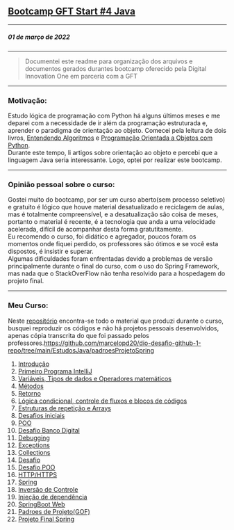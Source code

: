 ## [Bootcamp GFT Start #4 Java](https://web.dio.me/track/gft-start-4-java)

---
##### 01 de março de 2022 

---
>Documentei este readme para organização dos arquivos e documentos gerados
durantes bootcamp oferecido pela Digital Innovation One em parceria com a GFT
---
### Motivação:   


Estudo lógica de programação com Python há alguns últimos meses e me deparei com
a necessidade de ir além da programação estruturada e, aprender o paradigma de orientação
ao objeto. Comecei pela leitura de dois livros,
[Entendendo Algoritmos](https://isbndb.com/book/9788575225639) e 
[Programação Orientada a Objetos com Python](https://www.amazon.com.br/Programa%C3%A7%C3%A3o-Orientada-Objetos-com-Python-ebook/dp/B083ZYRY9C).  
Durante este tempo, li artigos sobre orientação ao objeto e percebi que a linguagem Java seria interessante. Logo, optei por realizar este bootcamp.  

---
### Opinião pessoal sobre o curso:  
Gostei muito do bootcamp, por ser um curso aberto(sem processo seletivo) e gratuito é lógico que houve material desatualizado e reciclagem de aulas,
mas é totalmente compreensível, e a desatualização são coisa de meses, portanto o material é recente, é a tecnologia que anda a uma velocidade acelerada,
difícil de acompanhar desta forma gratutitamente.   
Eu recomendo o curso, foi didático e agregador, poucos foram os momentos onde fiquei perdido, os professores são ótimos e se você esta dispostos, é
insistir e superar.   
Algumas dificuldades foram enfrentadas devido a problemas de versão principalmente durante o final do curso, com o uso do Spring Framework, mas nada que
o StackOverFlow não tenha resolvido para a hospedagem do projeto final.

---
### Meu Curso:  
Neste [repositório](https://github.com/marcelopd20/dio-desafio-github-1-repo) encontra-se todo o material que produzi durante o curso, busquei reproduzir os códigos e não há projetos pessoais desenvolvidos, apenas
cópia transcrita do que foi passado pelos professores.https://github.com/marcelopd20/dio-desafio-github-1-repo/tree/main/EstudosJava/padroesProjetoSpring

1. [Introdução](https://github.com/marcelopd20/dio-desafio-github-1-repo/tree/main/EstudosJava/Introducao)
2. [Primeiro Programa IntelliJ](https://github.com/marcelopd20/dio-desafio-github-1-repo/tree/main/EstudosJava/primeiro-programa-intellij)
3. [Variáveis, Tipos de dados e Operadores matemáticos](https://github.com/marcelopd20/dio-desafio-github-1-repo/tree/main/EstudosJava/Var-e-outros)
4. [Métodos](https://github.com/marcelopd20/dio-desafio-github-1-repo/tree/main/EstudosJava/Metodos)
4. [Retorno](https://github.com/marcelopd20/dio-desafio-github-1-repo/tree/main/EstudosJava/Retorno)
4. [Lógica condicional, controle de fluxos e blocos de códigos](https://github.com/marcelopd20/dio-desafio-github-1-repo/tree/main/EstudosJava/LogCondContFluxBloc)
4. [Estruturas de repetição e Arrays](https://github.com/marcelopd20/dio-desafio-github-1-repo/tree/main/EstudosJava/EstruturaReeti%C3%A7%C3%A3oArray)
4. [Desafios iniciais](https://github.com/marcelopd20/dio-desafio-github-1-repo/tree/main/EstudosJava/DesafiosIniciais)
4. [POO](https://github.com/marcelopd20/dio-desafio-github-1-repo/tree/main/EstudosJava/POO)
4. [Desafio Banco Digital](https://github.com/marcelopd20/dio-desafio-github-1-repo/tree/main/EstudosJava/DesafioBanco)
4. [Debugging](https://github.com/marcelopd20/dio-desafio-github-1-repo/tree/main/EstudosJava/Debug)
4. [Exceptions](https://github.com/marcelopd20/dio-desafio-github-1-repo/tree/main/EstudosJava/Exceptions)
4. [Collections](https://github.com/marcelopd20/dio-desafio-github-1-repo/tree/main/EstudosJava/Collections)
4. [Desafio](https://github.com/marcelopd20/dio-desafio-github-1-repo/tree/main/EstudosJava/Desafios)
4. [Desafio POO](https://github.com/marcelopd20/dio-desafio-github-1-repo/tree/main/EstudosJava/Desafio-POO-dio)
4. [HTTP/HTTPS](https://github.com/marcelopd20/dio-desafio-github-1-repo/tree/main/EstudosJava/HTTPexemplo)
4. [Spring](https://github.com/marcelopd20/dio-desafio-github-1-repo/tree/main/EstudosJava/Spring)
4. [Inversão de Controle](https://github.com/marcelopd20/dio-desafio-github-1-repo/tree/main/EstudosJava/inversaoDeControle)
4. [Injeção de dependência](https://github.com/marcelopd20/dio-desafio-github-1-repo/tree/main/EstudosJava/injecaoDeDepdendencia)
4. [SpringBoot Web](https://github.com/marcelopd20/dio-desafio-github-1-repo/tree/main/EstudosJava/springbootweb)
4. [Padroes de Projeto(GOF)](https://github.com/marcelopd20/dio-desafio-github-1-repo/tree/main/EstudosJava/PadroesDeProjeto)
4. [Projeto Final Spring](https://github.com/marcelopd20/dio-desafio-github-1-repo/tree/main/EstudosJava/padroesProjetoSpring)